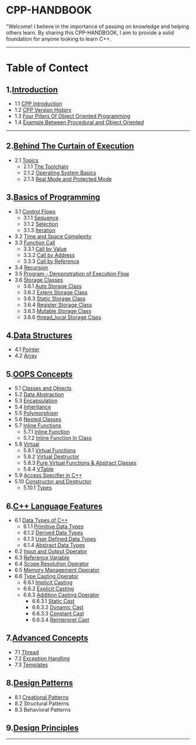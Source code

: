 # CPP-HANDBOOK
"Welcome! I believe in the importance of passing on knowledge and helping others learn. By sharing this CPP-HANDBOOK, I aim to provide a solid foundation for anyone looking to learn C++.
<br>

---

# Table of Contect

## 1.[Introduction](https://github.com/ingaleshubhankar/CPP-HANDBOOK/tree/main/Introduction#Introduction)
- 1.1 [CPP Introduction](https://github.com/ingaleshubhankar/CPP-HANDBOOK/tree/main/Introduction#CPP-Introduction)
- 1.2 [CPP Version History](https://github.com/ingaleshubhankar/CPP-HANDBOOK/tree/main/Introduction#cpp-versions-history)
- 1.3 [Four Pillers Of Object Oriented Programming](https://github.com/ingaleshubhankar/CPP-HANDBOOK/tree/main/Introduction#the-four-pillars-of-object-oriented-programming)
- 1.4 [Example Between Procedural and Object Oriented](https://github.com/ingaleshubhankar/CPP-HANDBOOK/tree/main/Introduction#difference-between-procedural-and-object-oriented-programs)

---

## 2.[Behind The Curtain of Execution](https://github.com/ingaleshubhankar/CPP-HANDBOOK/tree/main/Behind%20the%20Curtain%20of%20Execution#Behind-the-curtain-of-execution)
 - 2.1 [Topics](https://github.com/ingaleshubhankar/CPP-HANDBOOK/tree/main/Behind%20the%20Curtain%20of%20Execution#topics)
    - 2.1.1 [The Toolchain](https://github.com/ingaleshubhankar/CPP-HANDBOOK/blob/main/Behind%20the%20Curtain%20of%20Execution/The%20Toolchain.md#the-toolchain)
    - 2.1.2 [Operating System Basics](https://github.com/ingaleshubhankar/CPP-HANDBOOK/blob/main/Behind%20the%20Curtain%20of%20Execution/Operating%20System%20Basics.md#Operating-System-Basics)
    - 2.1.3 [Real Mode and Protected Mode](https://github.com/ingaleshubhankar/CPP-HANDBOOK/blob/main/Behind%20the%20Curtain%20of%20Execution/Real%20Mode%20and%20Protected%20Mode.md#real-mode-protected-mode)

    

## 3.[Basics of Programming](https://github.com/ingaleshubhankar/CPP-HANDBOOK/tree/main/Basics%20of%20programming#basics-of-programming)
 - 3.1 [Control Flows](https://github.com/ingaleshubhankar/CPP-HANDBOOK/tree/main/Basics%20of%20programming#control-flow)
    - 3.1.1 [Sequence](https://github.com/ingaleshubhankar/CPP-HANDBOOK/blob/main/Basics%20of%20programming/ControlFlow.md#1-sequence)
	- 3.1.2 [Selection](https://github.com/ingaleshubhankar/CPP-HANDBOOK/blob/main/Basics%20of%20programming/ControlFlow.md#2-iteration)
	- 3.1.3 [Iteration](https://github.com/ingaleshubhankar/CPP-HANDBOOK/blob/main/Basics%20of%20programming/ControlFlow.md#3-selection)
 - 3.2 [Time and Space Complexity](https://github.com/ingaleshubhankar/CPP-HANDBOOK/tree/main/Basics%20of%20programming#time-and-space-complexity)
 - 3.3 [Function Call](https://github.com/ingaleshubhankar/CPP-HANDBOOK/blob/main/Basics%20of%20programming/FunctionCall.md)
    - 3.3.1 [Call by Value](https://github.com/ingaleshubhankar/CPP-HANDBOOK/blob/main/Basics%20of%20programming/FunctionCall.md#1-call-by-value)
    - 3.3.2 [Call by Address](https://github.com/ingaleshubhankar/CPP-HANDBOOK/blob/main/Basics%20of%20programming/FunctionCall.md#2-call-by-address)
    - 3.3.3 [Call by Reference](https://github.com/ingaleshubhankar/CPP-HANDBOOK/blob/main/Basics%20of%20programming/FunctionCall.md#3-call-by-reference)
 - 3.4 [Recursion](https://github.com/ingaleshubhankar/CPP-HANDBOOK/blob/main/Basics%20of%20programming/Recursion.md)
 - 3.5 [Program - Demonstration of Execution Flow](https://github.com/ingaleshubhankar/CPP-HANDBOOK/blob/main/Basics%20of%20programming/DemonstractionOfProgramExecution.md)
 - 3.6 [Storage Classes](https://github.com/ingaleshubhankar/CPP-HANDBOOK/blob/main/Basics%20of%20programming/StorageClasses.md)
    - 3.6.1 [Auto Storage Class](https://github.com/ingaleshubhankar/CPP-HANDBOOK/blob/main/Basics%20of%20programming/StorageClasses.md#1-auto-storage-class)
    - 3.6.2 [Extern Storage Class](https://github.com/ingaleshubhankar/CPP-HANDBOOK/blob/main/Basics%20of%20programming/StorageClasses.md#2-extern-storage-class)
    - 3.6.3 [Static Storage Class](https://github.com/ingaleshubhankar/CPP-HANDBOOK/blob/main/Basics%20of%20programming/StorageClasses.md#3-static-storage-class)
    - 3.6.4 [Register Storage Class](https://github.com/ingaleshubhankar/CPP-HANDBOOK/blob/main/Basics%20of%20programming/StorageClasses.md#4-register-storage-class)
    - 3.6.5 [Mutable Storage Class](https://github.com/ingaleshubhankar/CPP-HANDBOOK/blob/main/Basics%20of%20programming/StorageClasses.md#5-mutable-storage-class)
    - 3.6.6 [thread_local Storage Class](https://github.com/ingaleshubhankar/CPP-HANDBOOK/blob/main/Basics%20of%20programming/StorageClasses.md#5-thread_local-storage-class)


## 4.[Data Structures](https://github.com/ingaleshubhankar/CPP-HANDBOOK/tree/main/Data%20Structures#data-structure)
 - 4.1 [Pointer](https://github.com/ingaleshubhankar/CPP-HANDBOOK/blob/main/Data%20Structures/Pointer.md#pointer)
 - 4.2 [Array](https://github.com/ingaleshubhankar/CPP-HANDBOOK/blob/main/Data%20Structures/Array.md#array)



## 5.[OOPS Concepts](https://github.com/ingaleshubhankar/CPP-HANDBOOK/tree/main/OOPS%20Concepts)
 - 5.1 [Classes and Objects](https://github.com/ingaleshubhankar/CPP-HANDBOOK/tree/main/OOPS%20Concepts#classes-and-objects)
 - 5.2 [Data Abstraction](https://github.com/ingaleshubhankar/CPP-HANDBOOK/tree/main/OOPS%20Concepts#data-abstraction)
 - 5.3 [Encapsulation](https://github.com/ingaleshubhankar/CPP-HANDBOOK/tree/main/OOPS%20Concepts#encapsulation)
 - 5.4 [Inheritance](https://github.com/ingaleshubhankar/CPP-HANDBOOK/tree/main/OOPS%20Concepts#inheritance)
 - 5.5 [Polymorphism](https://github.com/ingaleshubhankar/CPP-HANDBOOK/tree/main/OOPS%20Concepts#polymorphism)
 - 5.6 [Nested Classes](https://github.com/ingaleshubhankar/CPP-HANDBOOK/blob/main/OOPS%20Concepts/NestedClasses.md)
 - 5.7 [Inline Functions](https://github.com/ingaleshubhankar/CPP-HANDBOOK/blob/main/OOPS%20Concepts/InlineFunctions.md#inline-function-in-c)
     - 5.7.1 [Inline Function](https://github.com/ingaleshubhankar/CPP-HANDBOOK/blob/main/OOPS%20Concepts/InlineFunctions.md#1-inline-function)
    - 5.7.2 [Inline Function In Class](https://github.com/ingaleshubhankar/CPP-HANDBOOK/blob/main/OOPS%20Concepts/InlineFunctions.md#2-inline-function-in-classes)
 - 5.8 [Virtual](https://github.com/ingaleshubhankar/CPP-HANDBOOK/blob/main/OOPS%20Concepts/Virtual.md#virtual-concept-in-c)
    - 5.8.1 [Virtual Functions](https://github.com/ingaleshubhankar/CPP-HANDBOOK/blob/main/OOPS%20Concepts/Virtual.md#1-virtual-functions)
    - 5.8.2 [Virtual Destructor](https://github.com/ingaleshubhankar/CPP-HANDBOOK/blob/main/OOPS%20Concepts/Virtual.md#2-virtual-destructor)
    - 5.8.3 [Pure Virtual Functions & Abstract Classes](https://github.com/ingaleshubhankar/CPP-HANDBOOK/blob/main/OOPS%20Concepts/Virtual.md#3-pure-virtual-functions--abstract-classes)
    - 5.8.4 [VTable](https://github.com/ingaleshubhankar/CPP-HANDBOOK/blob/main/OOPS%20Concepts/Virtual.md#4-vtable)    
 - 5.9 [Access Specifier in C++](https://github.com/ingaleshubhankar/CPP-HANDBOOK/blob/main/OOPS%20Concepts/AccessSpacifiersInCpp.md#access-specifiers-in-c)
 - 5.10 [Constructor and Destructor](https://github.com/ingaleshubhankar/CPP-HANDBOOK/blob/main/OOPS%20Concepts/ConstructorAndDestructor.md#constructor-and-destructor-in-c)
    - 5.10.1 [Types](https://github.com/ingaleshubhankar/CPP-HANDBOOK/blob/main/OOPS%20Concepts/ConstructorAndDestructor.md#types-of-constructors-in-c)


## 6.[C++ Language Features](https://github.com/ingaleshubhankar/CPP-HANDBOOK/blob/main/C%2B%2B%20Language%20Features/README.md)
 - 6.1 [Data Types of C++](https://github.com/ingaleshubhankar/CPP-HANDBOOK/blob/main/C%2B%2B%20Language%20Features/README.md#data-types)
    - 6.1.1 [Primitive Data Types](https://github.com/ingaleshubhankar/CPP-HANDBOOK/blob/main/C%2B%2B%20Language%20Features/README.md#1-basic-primitive-data-types)
    - 6.1.2 [Derived Data Types](https://github.com/ingaleshubhankar/CPP-HANDBOOK/blob/main/C%2B%2B%20Language%20Features/README.md#2-derived-data-types)
    - 6.1.3 [User Defined Data Types](https://github.com/ingaleshubhankar/CPP-HANDBOOK/blob/main/C%2B%2B%20Language%20Features/README.md#3-user-defined-data-types)
    - 6.1.4 [Abstract Data Types](https://github.com/ingaleshubhankar/CPP-HANDBOOK/blob/main/C%2B%2B%20Language%20Features/README.md#4-abstract-or-void-data-type)
 - 6.2 [Input and Output Operator](https://github.com/ingaleshubhankar/CPP-HANDBOOK/blob/main/C%2B%2B%20Language%20Features/InputOutputOpr.md)
 - 6.3 [Reference Variable](https://github.com/ingaleshubhankar/CPP-HANDBOOK/blob/main/C%2B%2B%20Language%20Features/ReferenceVariable.md#reference-variable)
 - 6.4 [Scope Resolution Operator](https://github.com/ingaleshubhankar/CPP-HANDBOOK/blob/main/C%2B%2B%20Language%20Features/ScopeResolutionOperator.md#scope-resolution-operator)
 - 6.5 [Memory Management Operator](https://github.com/ingaleshubhankar/CPP-HANDBOOK/blob/main/C%2B%2B%20Language%20Features/MemoryManagementOperator.md#memory-management-operators)
 - 6.6 [Type Casting Operator](https://github.com/ingaleshubhankar/CPP-HANDBOOK/blob/main/C%2B%2B%20Language%20Features/TypeCastingOperator.md#type-casting-operator)
    - 6.6.1 [Implicit Casting](https://github.com/ingaleshubhankar/CPP-HANDBOOK/blob/main/C%2B%2B%20Language%20Features/TypeCastingOperator.md#1-implicit-casting)
    - 6.6.2 [Explicit Casting](https://github.com/ingaleshubhankar/CPP-HANDBOOK/blob/main/C%2B%2B%20Language%20Features/TypeCastingOperator.md#2-explicit-casting)
    - 6.6.3 [Addition Casting Operator](https://github.com/ingaleshubhankar/CPP-HANDBOOK/blob/main/C%2B%2B%20Language%20Features/TypeCastingOperator.md#3-addition-casting-operators)
        - 6.6.3.1 [Static Cast](https://github.com/ingaleshubhankar/CPP-HANDBOOK/blob/main/C%2B%2B%20Language%20Features/TypeCastingOperator.md#31-static_cast)
        - 6.6.3.2 [Dynamic Cast](https://github.com/ingaleshubhankar/CPP-HANDBOOK/blob/main/C%2B%2B%20Language%20Features/TypeCastingOperator.md#32-dynamic_cast)
        - 6.6.3.3 [Constant Cast](https://github.com/ingaleshubhankar/CPP-HANDBOOK/blob/main/C%2B%2B%20Language%20Features/TypeCastingOperator.md#33-const_cast)
        - 6.6.3.4 [Reinterpret Cast](https://github.com/ingaleshubhankar/CPP-HANDBOOK/blob/main/C%2B%2B%20Language%20Features/TypeCastingOperator.md#34-reinterpret_cast)


## 7.[Advanced Concepts](https://github.com/ingaleshubhankar/CPP-HANDBOOK/tree/main/Data%20Structures#data-structure)
 - 7.1 [Thread](https://github.com/ingaleshubhankar/CPP-HANDBOOK/blob/main/Advanced%20Concepts/Thread.md#thread)
 - 7.2 [Exception Handling](https://github.com/ingaleshubhankar/CPP-HANDBOOK/blob/main/Advanced%20Concepts/ExceptionHandling.md#exception-handling-in-c)
 - 7.3 [Templates](https://github.com/ingaleshubhankar/CPP-HANDBOOK/blob/main/Advanced%20Concepts/Template.md#template)


## 8.[Design Patterns](https://github.com/ingaleshubhankar/CPP-HANDBOOK/blob/main/Design%20Patterns/README.md)
 - 8.1 [Creational Patterns](https://github.com/ingaleshubhankar/CPP-HANDBOOK/blob/main/Design%20Patterns/Creational_Patterns.md)
 - 8.2 Structural Patterns
 - 8.3 Behavioral Patterns

## 9.[Design Principles](https://github.com/ingaleshubhankar/CPP-HANDBOOK/tree/main/Data%20Structures#data-structure)



---

